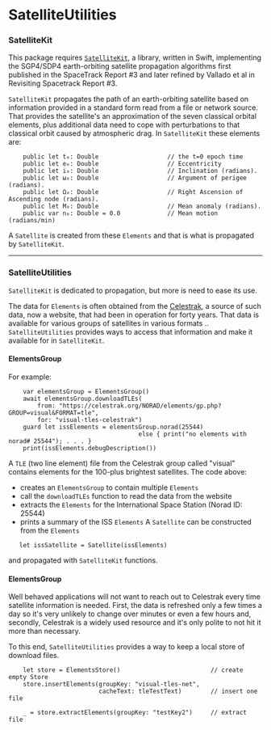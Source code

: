 # SatelliteUtilities

### SatelliteKit

This package requires [`SatelliteKit`](https://github.com/gavineadie/SatelliteKit.git), a library, 
written in Swift, implementing the SGP4/SDP4 earth-orbiting satellite propagation algorithms first 
published in the SpaceTrack Report #3 and later refined by Vallado et al in Revisiting Spacetrack 
Report #3. 

`SatelliteKit` propagates the path of an earth-orbiting satellite based on information provided in
a standard form read from a file or network source.  That provides the satellite's an approximation
of the seven classical orbital elements, plus additional data need to cope with perturbations to 
that classical orbit caused by atmospheric drag.  In `SatelliteKit` these elements are:

```
    public let t₀: Double                   // the t=0 epoch time
    public let e₀: Double                   // Eccentricity
    public let i₀: Double                   // Inclination (radians).
    public let ω₀: Double                   // Argument of perigee (radians).
    public let Ω₀: Double                   // Right Ascension of Ascending node (radians).
    public let M₀: Double                   // Mean anomaly (radians).
    public var n₀: Double = 0.0             // Mean motion (radians/min)
```
A `Satellite` is created from these `Elements` and that is what is propagated  by `SatelliteKit`.
___

### SatelliteUtilities

`SatelliteKit` is dedicated to propagation, but more is need to ease its use.

The data for `Elements` is often obtained from the [Celestrak](celestrak.com), a source of such data,
now a website, that had been in operation for forty years.  That data is available for various groups
of satellites in various formats .. `SatelliteUtilities` provides ways to access that information and
make it available for in `SatelliteKit`.  

#### ElementsGroup

For example:
```
    var elementsGroup = ElementsGroup()
    await elementsGroup.downloadTLEs(
        from: "https://celestrak.org/NORAD/elements/gp.php?GROUP=visual&FORMAT=tle", 
        for: "visual-tles-celestrak")
    guard let issElements = elementsGroup.norad(25544)
                                    else { print("no elements with norad# 25544"); . . . }
    print(issElements.debugDescription())
```
A `TLE` (two line element) file from the Celestrak group called "visual" contains elements for the 
100-plus brightest satellites.  The code above:
* creates an `ElementsGroup` to contain multiple `Elements`
* call the `downloadTLEs` function to read the data from the website
* extracts the `Elements` for the International Space Station (Norad ID: 25544)
* prints a summary of the ISS `Elements`
A `Satellite` can be constructed from the `Elements`
```
   let issSatellite = Satellite(issElements)
```
and propagated with `SatelliteKit` functions.

#### ElementsGroup

Well behaved applications will not want to reach out to Celestrak every time satellite information
is needed.  First, the data is refreshed only a few times a day so it's very unlikely to change over 
minutes or even a few hours and, secondly, Celestrak is a widely used resource and it's only polite
to not hit it more than necessary.

To this end, `SatelliteUtilities` provides a way to keep a local store of download files.
```
    let store = ElementsStore()                         // create empty Store
    store.insertElements(groupKey: "visual-tles-net",
                         cacheText: tleTestText)        // insert one file

    _ = store.extractElements(groupKey: "testKey2")     // extract file
```
